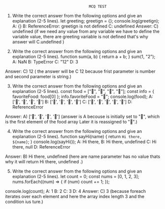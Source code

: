 
                                          MCQ TEST

                                          
1. Write the correct answer from the following options and give an explanation (2-5 lines).
let greeting;
greetign = {};
console.log(greetign);
A: {}
B: ReferenceError: greetign is not defined
C: undefined
Answer: C) undefined 
(if we need any value from any variable we have to define the variable value,
there are greeting variable is not defined that's why answer will C.undefined )



2. Write the correct answer from the following options and give an explanation (2-5 lines).
function sum(a, b) {
  return a + b;
}
sum(1, "2");
A: NaN
B: TypeError
C: "12"
D: 3

Answer: C)  12 
( the answer will be C 12 because frist parameter is number and second parameter is string.)

3. Write the correct answer from the following options and give an explanation (2-5 lines).
const food = ["🍕", "🍫", "🥑", "🍔"];
const info = { favoriteFood: food[0] };
info.favoriteFood = "🍝";
console.log(food);
A: ['🍕', '🍫', '🥑', '🍔']
B: ['🍝', '🍫', '🥑', '🍔']
C: ['🍝', '🍕', '🍫', '🥑', '🍔']
D: ReferenceError

Answer: A)  ['🍕', '🍫', '🥑', '🍔']
(answer is A becouse is initially set to "🍕", which is the first element of the food array
 Later it is reassigned to "🍝".)

4. Write the correct answer from the following options and give an explanation (2-5 lines).
function sayHi(name) {
  return `Hi there, ${name}`;
}
console.log(sayHi());
A: Hi there,
B: Hi there, undefined
C: Hi there, null
D: ReferenceError

Answer: B) Hi there, undefined
(here are name parameter has no value thats why it will return Hi there, undefined .)


5. Write the correct answer from the following options and give an explanation (2-5 lines).
let count = 0;
const nums = [0, 1, 2, 3];
nums.forEach((num) => {
  if (num) count += 1;
});

console.log(count);
A: 1
B: 2
C: 3
D: 4
Answer: C) 3 
(because foreach iterates over each element and here the array index length 3 
  and the condition ius ture.)

